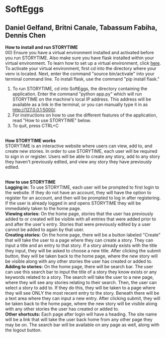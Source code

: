 # SoftEggs
## Daniel Gelfand, Britni Canale, Tabassum Fabiha, Dennis Chen
<b> How to install and run STORYTIME</b><br>
00) Ensure you have a virtual environment installed and activated before you run STORYTIME. Also make sure you have flask installed within your virtual environment. To learn how to set up a virtual environment, click <a href="https://stackoverflow.com/questions/41972261/what-is-a-virtualenv-and-why-should-i-use-one"> here</a>. To activate your virtual environment, first cd into the directory where your venv is located. Next, enter the command "source bin/activate" into your terminal command line. To install flask, use the command "pip install flask."
01) To run STORYTIME, cd into SoftEggs, the directory containing the application. Enter the command "python app.py" which will run STORYTIME on the machine's local IP address. This address will be available as a link in the terminal, or you can manually type it in as http://127.0.0.1:5000/.
02) For instructions on how to use the different features of the application, read "How to use STORYTIME" below.
03) To quit, press CTRL+C<br><br>

<b> How STORYTIME works </b><br>
STORYTIME is an interactive website where users can view, add to, and create new stories. In order to use STORYTIME, each user will be required to sign in or register. Users will be able to create any story, add to any story they haven't previously edited, and view any story they have previously edited.<br><br>

<b> How to use STORYTIME </b><br>
<b>Logging in:</b> To use STORYTIME, each user will be prompted to first login to the website. If they do not have an account, they will have the option to register for an account, and then will be prompted to log in after registering. If the user is already logged in and opens STORYTIME they will be immediately taken to the home page.<br>
<b>Viewing stories:</b> On the home page, stories that the user has previously added to or created will be visible with all entries that were added prior to and after the user's entry. Stories that were previously edited by a user cannot be added to again by that user.<br>
<b>Creating stories:</b> On the home page, there will be a button labeled "Create" that will take the user to a page where they can create a story. They can input a title and an entry to that story. If a story already exists with the title they input, they will be asked to choose a new title. After clicking the submit button, they will be taken back to the home page, where the new story will be visible along with any other stories the user has created or added to.<br>
<b>Adding to stories:</b> On the home page, there will be search bar. The user can use this search bar to input the title of a story they know exists or any keywords related to a story. The search will take the user to a new page, where they will see any stories relating to their search. Then, the user can select a story to add to. If they do this, they will be taken to a page where they will see ONLY the most recent entry to the story. Beneath there will be a text area where they can input a new entry. After clicking submit, they will be taken back to the home page, where the new story will be visible along with any other stories the user has created or added to.<br>
<b>Other shortcuts:</b> Each page after login will have a heading. The site name will be a link that will take the user back home from any other page they may be on. The search bar will be available on any page as well, along with the logout button. <br><br>
